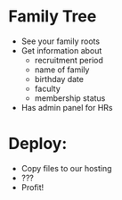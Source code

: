 # Family Tree

* See your family roots
* Get information about 
  * recruitment period
  * name of family
  * birthday date
  * faculty
  * membership status
* Has admin panel for HRs


# Deploy:
* Copy files to our hosting
* ???
* Profit!

